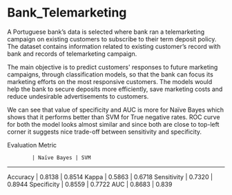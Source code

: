 # Bank_Telemarketing

A Portuguese bank’s data is selected where bank ran a telemarketing campaign on existing customers to subscribe to their term deposit policy. The dataset contains information related to existing customer’s record with bank and records of telemarketing campaign.

The main objective is to predict customers' responses to future marketing campaigns, through classification models, so that the bank can focus its marketing efforts on the most responsive customers. The models would help the bank to secure deposits more efficiently, save marketing costs and reduce undesirable advertisements to customers.

 We can see that value of specificity and AUC is more for Naïve Bayes which shows that it performs better than SVM for True negative rates. ROC curve for both the model looks almost similar and since both are close to top-left corner it suggests nice trade-off between sensitivity and specificity.

Evaluation Metric 

            | Naïve Bayes | SVM 
---------------------------------
Accuracy    |  0.8138    | 0.8514 
Kappa       |  0.5863    | 0.6718 
Sensitivity |  0.7320    | 0.8944 
Specificity |  0.8559    | 0.7722 
AUC         |  0.8683    | 0.839 
